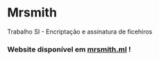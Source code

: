 # Mrsmith
Trabalho SI - Encriptação e assinatura de ficehiros

### Website disponível em [mrsmith.ml](https://mrsmith.ml) !
